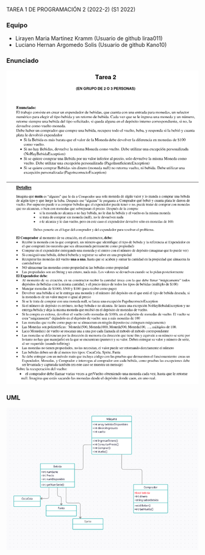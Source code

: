 TAREA 1 DE PROGRAMACIÓN 2 (2022-2) (S1 2022)

### Equipo
* Lirayen Maria Martinez Kramm (Usuario de github liraa011)
* Luciano Hernan Argomedo Solis (Usuario de github Kano10)

### Enunciado

![Image text](https://github.com/Kano10/Tarea2-Progra2/blob/main/Enunciado%201.png)
![Image text](https://github.com/Kano10/Tarea2-Progra2/blob/main/Enunciado%202.png)

### UML
![Image text](https://github.com/Kano10/Tarea2-Progra2/blob/main/posibleUML.png)
